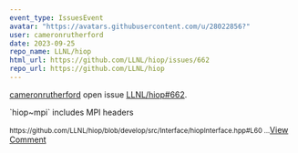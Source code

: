 ```yaml
---
event_type: IssuesEvent
avatar: "https://avatars.githubusercontent.com/u/28022856?"
user: cameronrutherford
date: 2023-09-25
repo_name: LLNL/hiop
html_url: https://github.com/LLNL/hiop/issues/662
repo_url: https://github.com/LLNL/hiop
---
```


<a href='https://github.com/cameronrutherford' target='_blank'>cameronrutherford</a> open issue <a href='https://github.com/LLNL/hiop/issues/662' target='_blank'>LLNL/hiop#662</a>.

<p>`hiop~mpi` includes MPI headers</p><small>https://github.com/LLNL/hiop/blob/develop/src/Interface/hiopInterface.hpp#L60...</small><a href='https://github.com/LLNL/hiop/issues/662' target='_blank'>View Comment</a>